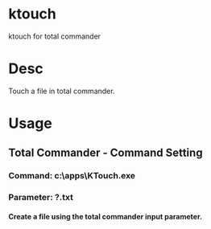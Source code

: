 # ktouch
ktouch for total commander

# Desc
Touch a file in total commander.

# Usage
## Total Commander - Command Setting
### Command: c:\apps\KTouch.exe
### Parameter: ?.txt
#### Create a file using the total commander input parameter.

